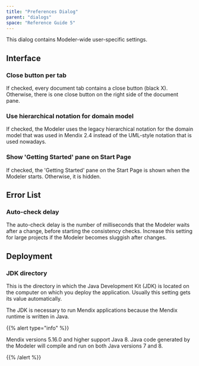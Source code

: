 ```yaml
---
title: "Preferences Dialog"
parent: "dialogs"
space: "Reference Guide 5"
---
```

This dialog contains Modeler-wide user-specific settings.

## Interface

### Close button per tab

If checked, every document tab contains a close button (black X). Otherwise, there is one close button on the right side of the document pane.

### Use hierarchical notation for domain model

If checked, the Modeler uses the legacy hierarchical notation for the domain model that was used in Mendix 2.4 instead of the UML-style notation that is used nowadays.

### Show 'Getting Started' pane on Start Page

If checked, the 'Getting Started' pane on the Start Page is shown when the Modeler starts. Otherwise, it is hidden.

## Error List

### Auto-check delay

The auto-check delay is the number of milliseconds that the Modeler waits after a change, before starting the consistency checks. Increase this setting for large projects if the Modeler becomes sluggish after changes.

## Deployment

### JDK directory

This is the directory in which the Java Development Kit (JDK) is located on the computer on which you deploy the application. Usually this setting gets its value automatically.

The JDK is necessary to run Mendix applications because the Mendix runtime is written in Java.

{{% alert type="info" %}}

Mendix versions 5.16.0 and higher support Java 8\. Java code generated by the Modeler will compile and run on both Java versions 7 and 8.

{{% /alert %}}
